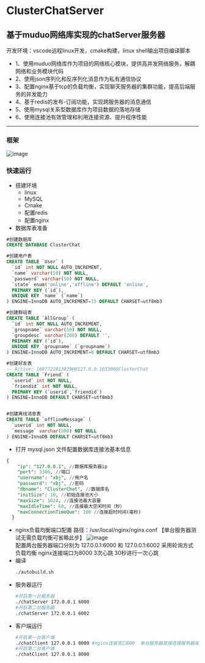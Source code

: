 # ClusterChatServer  
## 基于muduo网络库实现的chatServer服务器  
开发环境：vscode远程linux开发，cmake构建，linux shell输出项目编译脚本
* 1、使用muduo网络库作为项目的网络核心模块，提供高并发网络服务，解耦网络和业务模块代码  
* 2、使用json序列化和反序列化消息作为私有通信协议  
* 3、配置nginx基于tcp的负载均衡，实现聊天服务器的集群功能，提高后端服务的并发能力  
* 4、基于redis的发布-订阅功能，实现跨服务器的消息通信  
* 5、使用mysql关系型数据库作为项目数据的落地存储
* 6、使用连接池有效管理和利用连接资源、提升程序性能

***  
### 框架
![image](https://github.com/Knock-man/ClusterChatServer/assets/66514322/8a5b9a23-333b-4469-801c-3cb96b337e34)




### 快速运行
* 搭建环境
  * linux
  * MySQL
  * Cmake
  * 配置redis
  * 配置nginx  
* 数据库表准备
```sql
#创建数据库
CREATE DATABASE ClusterChat

#创建用户表
CREATE TABLE `User` (
  `id` int NOT NULL AUTO_INCREMENT,
  `name` varchar(50) NOT NULL,
  `password` varchar(50) NOT NULL,
  `state` enum('online','offline') DEFAULT 'online',
  PRIMARY KEY (`id`),
  UNIQUE KEY `name` (`name`)
) ENGINE=InnoDB AUTO_INCREMENT=15 DEFAULT CHARSET=utf8mb3

#创建群组表
CREATE TABLE `AllGroup` (
  `id` int NOT NULL AUTO_INCREMENT,
  `groupname` varchar(50) NOT NULL,
  `groupdesc` varchar(200) DEFAULT '',
  PRIMARY KEY (`id`),
  UNIQUE KEY `groupname` (`groupname`)
) ENGINE=InnoDB AUTO_INCREMENT=8 DEFAULT CHARSET=utf8mb3

#创建好友表
-- Active: 1697722813029@@127.0.0.1@3306@ClusterChat
CREATE TABLE `Friend` (
  `userid` int NOT NULL,
  `friendid` int NOT NULL,
  PRIMARY KEY (`userid`,`friendid`)
) ENGINE=InnoDB DEFAULT CHARSET=utf8mb3


#创建离线消息表
CREATE TABLE `offlineMessage` (
  `userid` int NOT NULL,
  `message` varchar(500) NOT NULL
) ENGINE=InnoDB DEFAULT CHARSET=utf8mb3
```  
* 打开 mysql.json 文件配置数据库连接池基本信息
```sql
{
    "ip": "127.0.0.1", //数据库服务器ip
    "port": 3306, //端口
    "username": "xbj", //用户名
    "password": "xbj", //密码
    "dbname": "ClusterChat", //数据库名
    "initSize": 10, //初始连接池大小
    "maxSize": 1024, //连接池最大容量
    "maxIdleTime": 60, //连接最大空闲时间（秒）
    "maxConnectionTimeQue": 100 //连接超时时间(毫秒)
  }
```
* nginx负载均衡端口配置 路径：/usr/local/nginx/nginx.conf  【单台服务器测试无需负载均衡可省略此步】
  ![image](https://github.com/Knock-man/ClusterChatServer/assets/66514322/9a0c861e-b8b4-420f-8c76-4faba2a6dde7)  
  配置两台服务器端口分别为 127.0.0.1:6000 和 127.0.0.1:6002 采用轮询方式负载均衡  nginx连接端口为8000 3次心跳 30秒进行一次心跳
* 编译
  ```bash
  ./autobuild.sh
  ```
* 服务器运行
   ```bash
   #开启第一台服务器
  ./chatServer 172.0.0.1 6000
   #开启第二台服务器
   ./chatServer 172.0.0.1 6002
   ```
* 客户端运行
  ```bash
  #开启第一台客户端
  ./chatClient 127.0.0.1 8000 #nginx连接宽口800  单台服务器直接连接服务器端口
  #开启第二台客户端
  ./chatClient 127.0.0.1 8000
  ```

